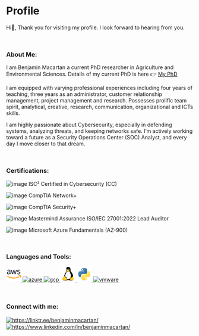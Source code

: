 # Profile
Hi👋, Thank you for visiting my profile. I look forward to hearing from you.

<br>

<h3 align="left">About Me:</h3>

I am Benjamin Macartan a current PhD researcher in Agriculture and Environmental Sciences. Details of my current PhD is here 👉 [My PhD](https://teagasc.ie/about/research--innovation/the-walsh-scholars-programme/current-walsh-scholars/benjamin-macartan/)

I am equipped with varying professional experiences including four years of teaching, three years as an administrator, customer relationship management, project management and research. Possesses prolific team spirit, analytical, creative, research, communication, organizational and ICTs skills.

I am highly passionate about Cybersecurity, especially in defending systems, analyzing threats, and keeping networks safe.
I’m actively working toward a future as a Security Operations Center (SOC) Analyst, and every day I move closer to that dream.

<br>



<h3 align="left">Certifications:</h3>

<img width="25" height="25" alt="image" src="https://github.com/user-attachments/assets/cca3b65c-016d-4112-9c25-9a93cfcbf206" /> ISC² Certified in Cybersecurity (CC)

<img width="25" height="25" alt="image" src="https://github.com/user-attachments/assets/72f153ee-c160-41ec-aa66-bfb4d8709f75" /> CompTIA Network+

<img width="25" height="25" alt="image" src="https://github.com/user-attachments/assets/28d69570-72c7-451d-a6d6-706ed6e87826" /> CompTIA Security+

<img width="25" height="25" alt="image" src="https://github.com/user-attachments/assets/fe93dbb1-00e4-4660-8445-4ab2549bc54e" /> Mastermind Assurance ISO/IEC 27001:2022 Lead Auditor



<img width="25" height="25" alt="image" src="https://github.com/user-attachments/assets/591efcf2-7597-468d-a3f0-2355ec75aed4" /> Microsoft Azure Fundamentals (AZ-900)


<br>


<h3 align="left">Languages and Tools:</h3>
<p align="left"> <a href="https://aws.amazon.com" target="_blank" rel="noreferrer"> <img src="https://raw.githubusercontent.com/devicons/devicon/master/icons/amazonwebservices/amazonwebservices-original-wordmark.svg" alt="aws" width="40" height="40"/> </a> <a href="https://azure.microsoft.com/en-in/" target="_blank" rel="noreferrer"> <img src="https://www.vectorlogo.zone/logos/microsoft_azure/microsoft_azure-icon.svg" alt="azure" width="40" height="40"/> </a> <a href="https://cloud.google.com" target="_blank" rel="noreferrer"> <img src="https://www.vectorlogo.zone/logos/google_cloud/google_cloud-icon.svg" alt="gcp" width="40" height="40"/> </a> <a href="https://www.linux.org/" target="_blank" rel="noreferrer"> <img src="https://raw.githubusercontent.com/devicons/devicon/master/icons/linux/linux-original.svg" alt="linux" width="40" height="40"/> </a> <a href="https://www.python.org" target="_blank" rel="noreferrer"> <img src="https://raw.githubusercontent.com/devicons/devicon/master/icons/python/python-original.svg" alt="python" width="40" height="40"/> </a> <a
href="https://www.vmware.com" target="_blank" rel="noreferrer"> <img src="https://github.com/user-attachments/assets/39247fbf-f258-43be-9cca-aba48c4d10c4" alt="vmware" width="40" height="40"/> </a> </p>




<br>

<h3 align="left">Connect with me:</h3>
<p align="left">
<a href="https://linktr.ee/benjaminmacartan" target="blank"><img align="center" src="https://github.com/user-attachments/assets/25efa606-bb21-4244-898b-ca6a37b01cf6" alt="https://linktr.ee/benjaminmacartan/" height="30" width="40" /></a> <a href="https://linkedin.com/in/benjaminmacartan/" target="blank"><img align="center" src="https://raw.githubusercontent.com/rahuldkjain/github-profile-readme-generator/master/src/images/icons/Social/linked-in-alt.svg" alt="https://www.linkedin.com/in/benjaminmacartan/" height="30" width="40" /></a>

  
<br>


